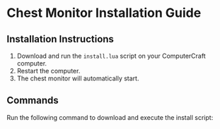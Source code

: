 # Chest Monitor Installation Guide

## Installation Instructions

1. Download and run the `install.lua` script on your ComputerCraft computer.
2. Restart the computer.
3. The chest monitor will automatically start.

## Commands

Run the following command to download and execute the install script:







